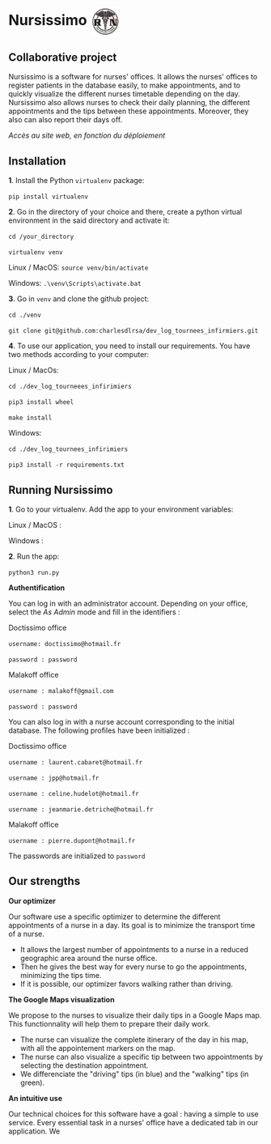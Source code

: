 # Nursissimo   <img src="dev_log/static/nurse_logo.png" width=60 align=center />

## Collaborative project

Nursissimo is a software for nurses' offices. It allows the nurses' offices to register patients in the database easily,
to make appointments, and to quickly visualize the different nurses timetable depending on the day. Nursissimo also 
allows nurses to check their daily planning, the different appointments and the tips between these appointments. Moreover,
they also can also report their days off.

*Accès au site web, en fonction du déploiement*


## Installation

**1**. Install the Python `virtualenv` package:

`pip install virtualenv`

**2**. Go in the directory of your choice and there, create a python virtual environment in the said 
directory and activate it:

`cd /your_directory`

`virtualenv venv`

Linux / MacOS: `source venv/bin/activate`

Windows: `.\venv\Scripts\activate.bat`

**3**. Go in `venv` and clone the github project:

`cd ./venv`

`git clone git@github.com:charlesdlrsa/dev_log_tournees_infirmiers.git`

**4**. To use our application, you need to install our requirements. You have two methods according to your computer:

Linux / MacOs:

`cd ./dev_log_tourneees_infirimiers`

`pip3 install wheel`

`make install`

Windows:

`cd ./dev_log_tournees_infirimiers`

`pip3 install -r requirements.txt`

## Running Nursissimo


**1**. Go to your virtualenv. Add the app to your environment variables:

Linux / MacOS : 

Windows : 

**2**. Run the app:

`python3 run.py`

**Authentification**

You can log in with an administrator account. Depending on your office, select the *As Admin* mode and fill in the identifiers : 

Doctissimo office

`username: doctissimo@hotmail.fr`

`password : password`

Malakoff office

`username : malakoff@gmail.com`

`password : password`

You can also log in with a nurse account corresponding to the initial database. The following profiles have been initialized :

Doctissimo office

`username : laurent.cabaret@hotmail.fr`

`username : jpp@hotmail.fr`

`username : celine.hudelot@hotmail.fr`

`username : jeanmarie.detriche@hotmail.fr`

Malakoff office

`username : pierre.dupont@hotmail.fr`

The passwords are initialized to `password`



## Our strengths

**Our optimizer**

Our software use a specific optimizer to determine the different appointments of a nurse in a day. Its goal is to minimize
the transport time of a nurse. 
- It allows the largest number of appointments to a nurse in a reduced geographic area around
the nurse office. 
- Then he gives the best way for every nurse to go the appointments, minimizing the tips time. 
- If it is possible, our optimizer favors walking rather than driving.

**The Google Maps visualization**

We propose to the nurses to visualize their daily tips in a Google Maps map. This functionnality will help them to prepare their daily work.
- The nurse can visualize the complete itinerary of the day in his map, with all the appointement markers on the map.
- The nurse can also visualize a specific tip between two appointments by selecting the destination appointment.
- We differenciate the "driving" tips (in blue) and the "walking" tips (in green).

**An intuitive use**

Our technical choices for this software have a goal : having a simple to use service. Every essential task in a nurses' office have a dedicated tab in our application. We
 
